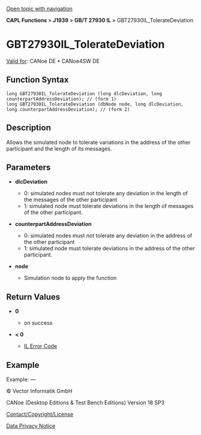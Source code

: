 [Open topic with navigation](../../../../../../CANoeDEFamily.htm#Topics/CAPLFunctions/J1939/GBT27930InteractionLayer/Functions/CAPLfunctionGBT27930ILTolerateDeviation.md)

**CAPL Functions** » **J1939** » **GB/T 27930 IL** » GBT27930IL_TolerateDeviation

# GBT27930IL_TolerateDeviation

[Valid for](../../../../Shared/FeatureAvailability.md): CANoe DE • CANoe4SW DE

## Function Syntax

```plaintext
long GBT27930IL_TolerateDeviation (long dlcDeviation, long counterpartAddressDeviation); // (form 1)
long GBT27930IL_TolerateDeviation (dbNode node, long dlcDeviation, long counterpartAddressDeviation); // (form 2)
```

## Description

Allows the simulated node to tolerate variations in the address of the other participant and the length of its messages.

## Parameters

- **dlcDeviation**
  - 0: simulated nodes must not tolerate any deviation in the length of the messages of the other participant
  - 1: simulated node must tolerate deviations in the length of messages of the other participant.

- **counterpartAddressDeviation**
  - 0: simulated nodes must not tolerate any deviation in the address of the other participant
  - 1: simulated node must tolerate deviations in the address of the other participant.

- **node**
  - Simulation node to apply the function

## Return Values

- **0**
  - on success

- **< 0**
  - [IL Error Code](../../../CAPLfunctionsISOj1939ErrorCodes.md)

## Example

Example: —

© Vector Informatik GmbH

CANoe (Desktop Editions & Test Bench Editions) Version 18 SP3

[Contact/Copyright/License](../../../../Shared/ContactCopyrightLicense.md)

[Data Privacy Notice](https://www.vector.com/int/en/company/get-info/privacy-policy/)